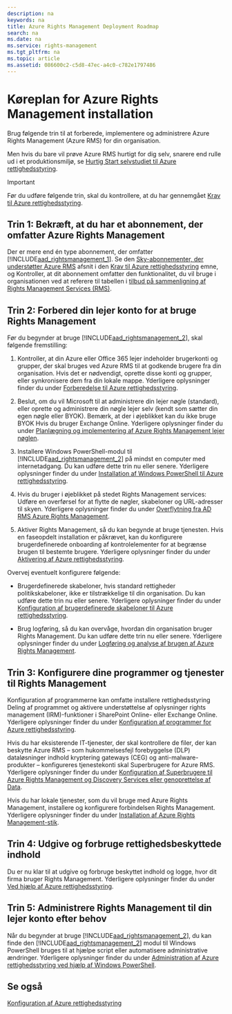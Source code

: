 ```yaml
---
description: na
keywords: na
title: Azure Rights Management Deployment Roadmap
search: na
ms.date: na
ms.service: rights-management
ms.tgt_pltfrm: na
ms.topic: article
ms.assetid: 086600c2-c5d8-47ec-a4c0-c782e1797486
---
```

# K&#248;replan for Azure Rights Management installation
Brug følgende trin til at forberede, implementere og administrere Azure Rights Management (Azure RMS) for din organisation.

Men hvis du bare vil prøve Azure RMS hurtigt for dig selv, snarere end rulle ud i et produktionsmiljø, se [Hurtig Start selvstudiet til Azure rettighedsstyring](../Topic/Quick_Start_Tutorial_for_Azure_Rights_Management.md).

> [!IMPORTANT]
> Før du udføre følgende trin, skal du kontrollere, at du har gennemgået [Krav til Azure rettighedsstyring](../Topic/Requirements_for_Azure_Rights_Management.md).

## Trin 1: Bekræft, at du har et abonnement, der omfatter Azure Rights Management
Der er mere end én type abonnement, der omfatter [!INCLUDE[aad_rightsmanagement_1](../Token/aad_rightsmanagement_1_md.md)]. Se den [Sky-abonnementer, der understøtter Azure RMS](../Topic/Requirements_for_Azure_Rights_Management.md#BKMK_SupportedSubscriptions) afsnit i den [Krav til Azure rettighedsstyring](../Topic/Requirements_for_Azure_Rights_Management.md) emne, og Kontroller, at dit abonnement omfatter den funktionalitet, du vil bruge i organisationen ved at referere til tabellen i [tilbud på sammenligning af Rights Management Services (RMS)](https://technet.microsoft.com/dn858608).

## Trin 2: Forbered din lejer konto for at bruge Rights Management
Før du begynder at bruge [!INCLUDE[aad_rightsmanagement_2](../Token/aad_rightsmanagement_2_md.md)], skal følgende fremstilling:

1.  Kontroller, at din Azure eller Office 365 lejer indeholder brugerkonti og grupper, der skal bruges ved Azure RMS til at godkende brugere fra din organisation. Hvis det er nødvendigt, oprette disse konti og grupper, eller synkronisere dem fra din lokale mappe. Yderligere oplysninger finder du under [Forberedelse til Azure rettighedsstyring](../Topic/Preparing_for_Azure_Rights_Management.md).

2.  Beslut, om du vil Microsoft til at administrere din lejer nøgle (standard), eller oprette og administrere din nøgle lejer selv (kendt som sætter din egen nøgle eller BYOK). Bemærk, at der i øjeblikket kan du ikke bruge BYOK Hvis du bruger Exchange Online. Yderligere oplysninger finder du under [Planlægning og implementering af Azure Rights Management lejer nøglen](../Topic/Planning_and_Implementing_Your_Azure_Rights_Management_Tenant_Key.md).

3.  Installere Windows PowerShell-modul til [!INCLUDE[aad_rightsmanagement_2](../Token/aad_rightsmanagement_2_md.md)] på mindst en computer med internetadgang. Du kan udføre dette trin nu eller senere. Yderligere oplysninger finder du under [Installation af Windows PowerShell til Azure rettighedsstyring](../Topic/Installing_Windows_PowerShell_for_Azure_Rights_Management.md).

4.  Hvis du bruger i øjeblikket på stedet Rights Management services: Udføre en overførsel for at flytte de nøgler, skabeloner og URL-adresser til skyen. Yderligere oplysninger finder du under [Overflytning fra AD RMS Azure Rights Management](../Topic/Migrating_from_AD_RMS_to_Azure_Rights_Management.md).

5.  Aktiver Rights Management, så du kan begynde at bruge tjenesten. Hvis en faseopdelt installation er påkrævet, kan du konfigurere brugerdefinerede onboarding af kontrolelementer for at begrænse brugen til bestemte brugere. Yderligere oplysninger finder du under [Aktivering af Azure rettighedsstyring](../Topic/Activating_Azure_Rights_Management.md).

Overvej eventuelt konfigurere følgende:

-   Brugerdefinerede skabeloner, hvis standard rettigheder politikskabeloner, ikke er tilstrækkelige til din organisation. Du kan udføre dette trin nu eller senere. Yderligere oplysninger finder du under [Konfiguration af brugerdefinerede skabeloner til Azure rettighedsstyring](../Topic/Configuring_Custom_Templates_for_Azure_Rights_Management.md).

-   Brug logføring, så du kan overvåge, hvordan din organisation bruger Rights Management. Du kan udføre dette trin nu eller senere. Yderligere oplysninger finder du under [Logføring og analyse af brugen af Azure Rights Management](../Topic/Logging_and_Analyzing_Azure_Rights_Management_Usage.md).

## Trin 3: Konfigurere dine programmer og tjenester til Rights Management
Konfiguration af programmerne kan omfatte installere rettighedsstyring Deling af programmet og aktivere understøttelse af oplysninger rights management (IRM)-funktioner i SharePoint Online- eller Exchange Online. Yderligere oplysninger finder du under [Konfiguration af programmer for Azure rettighedsstyring](../Topic/Configuring_Applications_for_Azure_Rights_Management.md).

Hvis du har eksisterende IT-tjenester, der skal kontrollere de filer, der kan beskytte Azure RMS – som hukommelsesfejl forebyggelse (DLP) dataløsninger indhold kryptering gateways (CEG) og anti-malware-produkter – konfigureres tjenestekonti skal Superbrugere for Azure RMS. Yderligere oplysninger finder du under [Konfiguration af Superbrugere til Azure Rights Management og Discovery Services eller genoprettelse af Data](../Topic/Configuring_Super_Users_for_Azure_Rights_Management_and_Discovery_Services_or_Data_Recovery.md).

Hvis du har lokale tjenester, som du vil bruge med Azure Rights Management, installere og konfigurere forbindelsen Rights Management. Yderligere oplysninger finder du under [Installation af Azure Rights Management-stik](../Topic/Deploying_the_Azure_Rights_Management_Connector.md).

## Trin 4: Udgive og forbruge rettighedsbeskyttede indhold
Du er nu klar til at udgive og forbruge beskyttet indhold og logge, hvor dit firma bruger Rights Management. Yderligere oplysninger finder du under [Ved hjælp af Azure rettighedsstyring](../Topic/Using_Azure_Rights_Management.md).

## Trin 5: Administrere Rights Management til din lejer konto efter behov
Når du begynder at bruge [!INCLUDE[aad_rightsmanagement_2](../Token/aad_rightsmanagement_2_md.md)], du kan finde den [!INCLUDE[aad_rightsmanagement_2](../Token/aad_rightsmanagement_2_md.md)] modul til Windows PowerShell bruges til at hjælpe script eller automatisere administrative ændringer. Yderligere oplysninger finder du under [Administration af Azure rettighedsstyring ved hjælp af Windows PowerShell](../Topic/Administering_Azure_Rights_Management_by_Using_Windows_PowerShell.md).

## Se også
[Konfiguration af Azure rettighedsstyring](../Topic/Configuring_Azure_Rights_Management.md)

